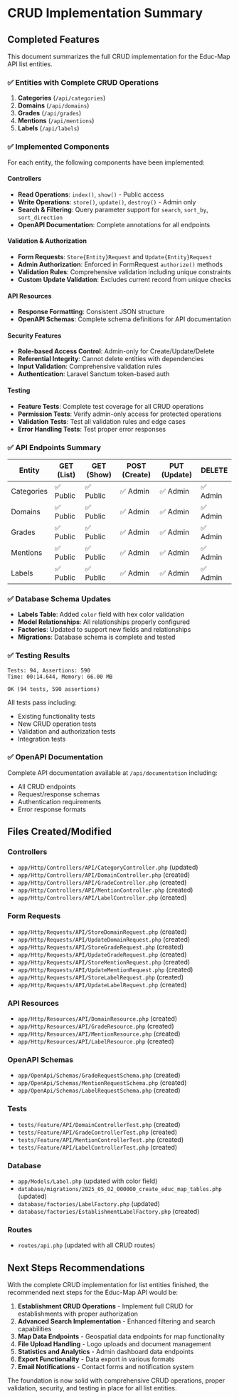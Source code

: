 # CRUD Implementation Summary

## Completed Features

This document summarizes the full CRUD implementation for the Educ-Map API list entities.

### ✅ Entities with Complete CRUD Operations

1. **Categories** (`/api/categories`)
2. **Domains** (`/api/domains`)
3. **Grades** (`/api/grades`)
4. **Mentions** (`/api/mentions`)
5. **Labels** (`/api/labels`)

### ✅ Implemented Components

For each entity, the following components have been implemented:

#### Controllers

- **Read Operations**: `index()`, `show()` - Public access
- **Write Operations**: `store()`, `update()`, `destroy()` - Admin only
- **Search & Filtering**: Query parameter support for `search`, `sort_by`, `sort_direction`
- **OpenAPI Documentation**: Complete annotations for all endpoints

#### Validation & Authorization

- **Form Requests**: `Store{Entity}Request` and `Update{Entity}Request`
- **Admin Authorization**: Enforced in FormRequest `authorize()` methods
- **Validation Rules**: Comprehensive validation including unique constraints
- **Custom Update Validation**: Excludes current record from unique checks

#### API Resources

- **Response Formatting**: Consistent JSON structure
- **OpenAPI Schemas**: Complete schema definitions for API documentation

#### Security Features

- **Role-based Access Control**: Admin-only for Create/Update/Delete
- **Referential Integrity**: Cannot delete entities with dependencies
- **Input Validation**: Comprehensive validation rules
- **Authentication**: Laravel Sanctum token-based auth

#### Testing

- **Feature Tests**: Complete test coverage for all CRUD operations
- **Permission Tests**: Verify admin-only access for protected operations
- **Validation Tests**: Test all validation rules and edge cases
- **Error Handling Tests**: Test proper error responses

### ✅ API Endpoints Summary

| Entity | GET (List) | GET (Show) | POST (Create) | PUT (Update) | DELETE |
|--------|-----------|-----------|--------------|-------------|--------|
| Categories | ✅ Public | ✅ Public | ✅ Admin | ✅ Admin | ✅ Admin |
| Domains | ✅ Public | ✅ Public | ✅ Admin | ✅ Admin | ✅ Admin |
| Grades | ✅ Public | ✅ Public | ✅ Admin | ✅ Admin | ✅ Admin |
| Mentions | ✅ Public | ✅ Public | ✅ Admin | ✅ Admin | ✅ Admin |
| Labels | ✅ Public | ✅ Public | ✅ Admin | ✅ Admin | ✅ Admin |

### ✅ Database Schema Updates

- **Labels Table**: Added `color` field with hex color validation
- **Model Relationships**: All relationships properly configured
- **Factories**: Updated to support new fields and relationships
- **Migrations**: Database schema is complete and tested

### ✅ Testing Results

```
Tests: 94, Assertions: 590
Time: 00:14.644, Memory: 66.00 MB

OK (94 tests, 590 assertions)
```

All tests pass including:

- Existing functionality tests
- New CRUD operation tests
- Validation and authorization tests
- Integration tests

### ✅ OpenAPI Documentation

Complete API documentation available at `/api/documentation` including:

- All CRUD endpoints
- Request/response schemas
- Authentication requirements
- Error response formats

## Files Created/Modified

### Controllers

- `app/Http/Controllers/API/CategoryController.php` (updated)
- `app/Http/Controllers/API/DomainController.php` (created)
- `app/Http/Controllers/API/GradeController.php` (created)
- `app/Http/Controllers/API/MentionController.php` (created)
- `app/Http/Controllers/API/LabelController.php` (created)

### Form Requests

- `app/Http/Requests/API/StoreDomainRequest.php` (created)
- `app/Http/Requests/API/UpdateDomainRequest.php` (created)
- `app/Http/Requests/API/StoreGradeRequest.php` (created)
- `app/Http/Requests/API/UpdateGradeRequest.php` (created)
- `app/Http/Requests/API/StoreMentionRequest.php` (created)
- `app/Http/Requests/API/UpdateMentionRequest.php` (created)
- `app/Http/Requests/API/StoreLabelRequest.php` (created)
- `app/Http/Requests/API/UpdateLabelRequest.php` (created)

### API Resources

- `app/Http/Resources/API/DomainResource.php` (created)
- `app/Http/Resources/API/GradeResource.php` (created)
- `app/Http/Resources/API/MentionResource.php` (created)
- `app/Http/Resources/API/LabelResource.php` (created)

### OpenAPI Schemas

- `app/OpenApi/Schemas/GradeRequestSchema.php` (created)
- `app/OpenApi/Schemas/MentionRequestSchema.php` (created)
- `app/OpenApi/Schemas/LabelRequestSchema.php` (created)

### Tests

- `tests/Feature/API/DomainControllerTest.php` (created)
- `tests/Feature/API/GradeControllerTest.php` (created)
- `tests/Feature/API/MentionControllerTest.php` (created)
- `tests/Feature/API/LabelControllerTest.php` (created)

### Database

- `app/Models/Label.php` (updated with color field)
- `database/migrations/2025_05_02_000000_create_educ_map_tables.php` (updated)
- `database/factories/LabelFactory.php` (updated)
- `database/factories/EstablishmentLabelFactory.php` (created)

### Routes

- `routes/api.php` (updated with all CRUD routes)

## Next Steps Recommendations

With the complete CRUD implementation for list entities finished, the recommended next steps for the Educ-Map API would be:

1. **Establishment CRUD Operations** - Implement full CRUD for establishments with proper authorization
2. **Advanced Search Implementation** - Enhanced filtering and search capabilities
3. **Map Data Endpoints** - Geospatial data endpoints for map functionality
4. **File Upload Handling** - Logo uploads and document management
5. **Statistics and Analytics** - Admin dashboard data endpoints
6. **Export Functionality** - Data export in various formats
7. **Email Notifications** - Contact forms and notification system

The foundation is now solid with comprehensive CRUD operations, proper validation, security, and testing in place for all list entities.
